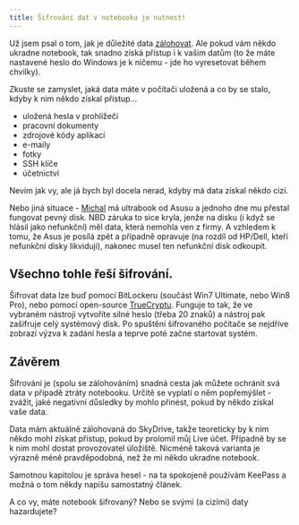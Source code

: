 ```yaml
---
title: Šifrování dat v notebooku je nutnost!
---
```


Už jsem psal o tom, jak je důležité data [zálohovat](/zalohujete-meli-byste/). Ale pokud vám někdo ukradne notebook, tak snadno získá přístup i k vašim datům (to že máte nastavené heslo do Windows je k ničemu - jde ho vyresetovat během chvilky).

Zkuste se zamyslet, jaká data máte v počítači uložená a co by se stalo, kdyby k nim někdo získal přístup...

- uložená hesla v prohlížeči
- pracovní dokumenty
- zdrojové kódy aplikací
- e-maily
- fotky
- SSH klíče
- účetnictví

Nevím jak vy, ale já bych byl docela nerad, kdyby má data získal někdo cizí.

Nebo jiná situace - [Michal](https://twitter.com/Mrkvoslav) má ultrabook od Asusu a jednoho dne mu přestal fungovat pevný disk. NBD záruka to sice kryla, jenže na disku (i když se hlásil jako nefunkční) měl data, která nemohla ven z firmy. A vzhledem k tomu, že Asus je posílá zpět a případně opravuje (na rozdíl od HP/Dell, kteří nefunkční disky likvidují), nakonec musel ten nefunkční disk odkoupit.

## Všechno tohle řeší šifrování.
Šifrovat data lze buď pomocí BitLockeru (součást Win7 Ultimate, nebo Win8 Pro), nebo pomocí open-source [TrueCryptu](http://truecrypt.sourceforge.net/). Funguje to tak, že ve vybraném nástroji vytvoříte silné heslo (třeba 20 znaků) a nástroj pak zašifruje celý systémový disk.
Po spuštění šifrovaného počítače se nejdříve zobrazí výzva k zadání hesla a teprve poté začne startovat systém.


## Závěrem
Šifrování je (spolu se zálohováním) snadná cesta jak můžete ochránit svá data v případě ztráty notebooku. Určitě se vyplatí o něm popřemýšlet - zvážit, jaké negativní důsledky by mohlo přinést, pokud by někdo získal vaše data.

Data mám aktuálně zálohovaná do SkyDrive, takže teoreticky by k nim někdo mohl získat přístup, pokud by prolomil můj Live účet. Případně by se k nim mohl dostat provozovatel úložiště. Nicméně taková varianta je výrazně méně pravděpodobná, než že mi někdo ukradne notebook.

Samotnou kapitolou je správa hesel - na ta spokojeně používám KeePass a možná o tom někdy napíšu samostatný článek.

A co vy, máte notebook šifrovaný? Nebo se svými (a cizími) daty hazardujete?
